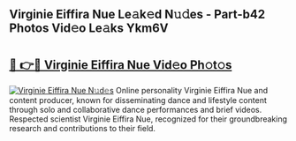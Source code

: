 ## Virginie Eiffira Nue Le𝚊k𝚎d N𝚞𝚍es - Part-b42 Photos Vid𝚎o Le𝚊ks Ykm6V

# <h2><a href="http://fb6yw5.evod.top/?m=Virginie+Eiffira+Nue">🔗 👉🔴 Virginie Eiffira Nue Vid𝚎o Ph𝚘t𝚘s</a></h2>

[![Virginie Eiffira Nue N𝚞d𝚎s](https://i.imgur.com/8V9OHl7.gif)](http://fb6yw5.evod.top/?m=Virginie+Eiffira+Nue)
Online personality Virginie Eiffira Nue and content producer, known for disseminating dance and lifestyle content through solo and collaborative dance performances and brief videos. Respected scientist Virginie Eiffira Nue, recognized for their groundbreaking research and contributions to their field. 
